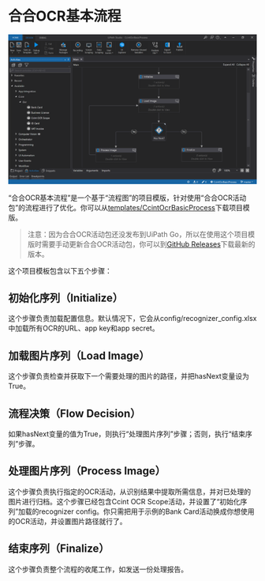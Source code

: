 # 合合OCR基本流程

![合合OCR基本流程](https://github.com/allenlooplee/CcintOcrActivitiesPack/blob/master/docs/images/ccint-ocr-basic-process.PNG)

“合合OCR基本流程”是一个基于“流程图”的项目模版，针对使用“合合OCR活动包”的流程进行了优化。你可以从[templates/CcintOcrBasicProcess](https://github.com/allenlooplee/CcintOcrActivitiesPack/tree/master/templates/CcintOcrBasicProcess)下载项目模版。

> 注意：因为合合OCR活动包还没发布到UiPath Go，所以在使用这个项目模版时需要手动更新合合OCR活动包，你可以到[GitHub Releases](https://github.com/allenlooplee/CcintOcrActivitiesPack/releases)下载最新的版本。

这个项目模板包含以下五个步骤：

## 初始化序列（Initialize）

这个步骤负责加载配置信息。默认情况下，它会从config/recognizer_config.xlsx中加载所有OCR的URL、app key和app secret。

## 加载图片序列（Load Image）

这个步骤负责检查并获取下一个需要处理的图片的路径，并把hasNext变量设为True。

## 流程决策（Flow Decision）

如果hasNext变量的值为True，则执行“处理图片序列”步骤；否则，执行“结束序列”步骤。

## 处理图片序列（Process Image）

这个步骤负责执行指定的OCR活动，从识别结果中提取所需信息，并对已处理的图片进行归档。这个步骤已经包含Ccint OCR Scope活动，并设置了“初始化序列”加载的recognizer config。你只需把用于示例的Bank Card活动换成你想使用的OCR活动，并设置图片路径就行了。

## 结束序列（Finalize）

这个步骤负责整个流程的收尾工作，如发送一份处理报告。
